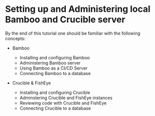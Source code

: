# Setting up and Administering local Bamboo and Crucible server

By the end of this tutorial one should be familiar with the following concepts: 

- Bamboo
    - Installing and configuring Bamboo
    - Administering Bamboo server
    - Using Bamboo as a CI/CD Server
    - Connecting Bamboo to a database

- Crucible & FishEye
    - Installing and configuring Crucible
    - Adminstering Crucible and FishEye instances
    - Reviewing code with Crucible and FishEye
    - Connecting Crucible to a database